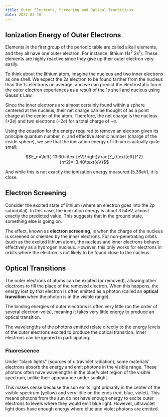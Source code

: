 ```yaml
---
title: Outer Electrons, Screening and Optical Transitions
date: 2022-03-16
---
```


## Ionization Energy of Outer Electrons

Elements in the first group of the periodic table are called alkali elements, and they all have one outer electron. For instance, lithium ($1s^2~2s^1$). These elements are highly reactive since they give up their outer electron very easily.

To think about the lithium atom, imagine the nucleus and two inner electrons as one shell. We expect the $2s$ electron to be found farther from the nucleus than the $1s$ electrons on average, and we can predict the electrostatic force the outer electron experiences as a result of the $1s$ shell and nucleus using Gauss's Law.

Since the inner electrons are almost certainly found within a sphere centered at the nucleus, their net charge can be thought of as a point charge at the center of the atom. Therefore, the net charge is the nucleus ($+3e$) and two electrons ($-2e$) for a total charge of $+e$.

Using the equation for the energy required to remove an electron given its principle quantum number, $n$, and effective atomic number (charge of the inside sphere), we see that the ionization energy of lithium is actually quite small:

$$E_n=\left(-13.60~\text{eV}\right)\frac{Z_{\text{eff}}^2}{n^2}=-3.40\text{eV}$$

And while this is not exactly the ionization energy measured ($5.39\text{eV}$), it is close.

## Electron Screening

Consider the excited state of lithium (where an electron goes into the $2p$ suborbital). In this case, the ionization energy is about $3.54\text{eV}$, almost exactly the predicted value. This suggests that in the ground state, something else is going on.

The effect, known as **electron screening**, is when the charge of the nucleus is screened or shielded by the inner electrons. For non-penetrating orbits (such as the excited lithium atom), the nucleus and inner electrons behave effectively as a hydrogen nucleus. However, this only works for electrons in orbits where the electron is not likely to be found close to the nucleus.

## Optical Transitions

The outer electrons of atoms can be excited (or removed), allowing other electrons to fill the place of the removed electron. When this happens, the energy lost by that electron is often emitted as a photon (called an **optical transition** when the photon is in the visible range).

The binding energies of outer electrons is often very little (on the order of several electron-volts), meaning it takes very little energy to produce an optical transition.

The wavelengths of the photons emitted relate directly to the energy levels of the *outer* electrons excited to produce the optical transition. Inner electrons can be ignored in participating.

### Fluorescence

Under "black lights" (sources of ultraviolet radiation), some materials' electrons absorb the energy and emit photons in the visible range. These photons often have wavelengths in the blue/violet region of the visible spectrum, unlike their appearance under sunlight.

This makes sense because the sun emits light primarily in the center of the visible spectrum (yellow) and very little on the ends (red, blue, violet). This means photons from the sun do not have enough energy to excite outer electrons to levels where they would emit blue light. However, ultraviolet light does have enough energy where blue and violet photons are emitted.